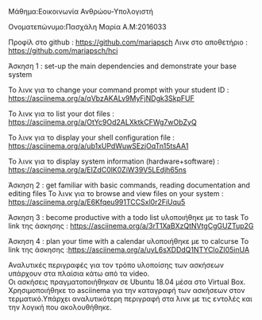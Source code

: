 Μάθημα:Εοικοινωνία Ανθρώου-Υπολογιστή

Ονοματεπώνυμο:Πασχάλη Μαρία
Α.Μ:2016033

Προφίλ στο github : https://github.com/mariapsch
Λινκ στο αποθετήριο : https://github.com/mariapsch/hci

Άσκηση 1 : set-up the main dependencies and demonstrate your base system


  Το λινκ για το change your command prompt with your student ID : https://asciinema.org/a/qVbzAKALv9MyFjNDgk3SkpFUF
    
    
  Το λινκ για το list your dot files : https://asciinema.org/a/OtYc9Od2ALXktkCFWg7wObZyQ
    
    
  Το λινκ για το display your shell configuration file : https://asciinema.org/a/ub1xUPdWuwSEzjOqTn15tsAA1 
    
    
  Το λινκ για το  display system information (hardware+software) :  https://asciinema.org/a/EIZdC0lK0ZiW39V5LEdjh65ns                                 
    
Άσκηση 2 : get familiar with basic commands, reading documentation and editing files
    Το λινκ για το browse and view files on your system : https://asciinema.org/a/E6Kfqeu991TCCSxl0r2FiUqu5
    
Άσκηση 3 : become productive with a todo list υλοποιήθηκε με το task
    Το link της άσκησης : https://asciinema.org/a/3rT1XaBXzQtNVtgCgGUZTup2G
    
Άσκηση 4 : plan your time with a calendar υλοποιήθηκε με το calcurse 
    Το link της άσκησης :https://asciinema.org/a/uyL6sXDDdQ1NTYCloZI05inUA
    
    
   
    
Αναλυτικές περιγραφές για τον τρόπο υλοποίσης των ασκήσεων υπάρχουν στα πλαίσια κάτω από τα video.   
Οι ασκήσεις πραγματοποιήθηκαν σε Ubuntu 18.04 μέσα στο Virtual Box. Χρησιμοποιήθηκε το asciinema για την καταγραφή των ασκήσεων 
στον τερματικό.Υπάρχει αναλυτικότερη περιγραφή στα λινκ με τις εντολές και την λογική που ακολουθήθηκε.

